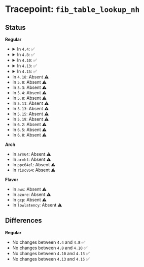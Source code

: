 # Tracepoint: <code>fib_table_lookup_nh</code>

## Status
<b>Regular</b>
<ul>
<li>
<details>
<summary>In <code>4.4</code>: ✅</summary>

Event:

```c
struct trace_event_raw_fib_table_lookup_nh {
    struct trace_entry ent;
    u32 __data_loc_name;
    int oif;
    __u8 src[4];
    char __data[0];
};
```
Function:

```c
void trace_event_raw_event_fib_table_lookup_nh(void *__data, const struct fib_nh *nh);
```
</details>
</li>
<li>
<details>
<summary>In <code>4.8</code>: ✅</summary>

Event:

```c
struct trace_event_raw_fib_table_lookup_nh {
    struct trace_entry ent;
    u32 __data_loc_name;
    int oif;
    __u8 src[4];
    char __data[0];
};
```
Function:

```c
void trace_event_raw_event_fib_table_lookup_nh(void *__data, const struct fib_nh *nh);
```
</details>
</li>
<li>
<details>
<summary>In <code>4.10</code>: ✅</summary>

Event:

```c
struct trace_event_raw_fib_table_lookup_nh {
    struct trace_entry ent;
    u32 __data_loc_name;
    int oif;
    __u8 src[4];
    char __data[0];
};
```
Function:

```c
void trace_event_raw_event_fib_table_lookup_nh(void *__data, const struct fib_nh *nh);
```
</details>
</li>
<li>
<details>
<summary>In <code>4.13</code>: ✅</summary>

Event:

```c
struct trace_event_raw_fib_table_lookup_nh {
    struct trace_entry ent;
    u32 __data_loc_name;
    int oif;
    __u8 src[4];
    char __data[0];
};
```
Function:

```c
void trace_event_raw_event_fib_table_lookup_nh(void *__data, const struct fib_nh *nh);
```
</details>
</li>
<li>
<details>
<summary>In <code>4.15</code>: ✅</summary>

Event:

```c
struct trace_event_raw_fib_table_lookup_nh {
    struct trace_entry ent;
    u32 __data_loc_name;
    int oif;
    __u8 src[4];
    char __data[0];
};
```
Function:

```c
void trace_event_raw_event_fib_table_lookup_nh(void *__data, const struct fib_nh *nh);
```
</details>
</li>
<li>
In <code>4.18</code>: Absent ⚠️
</li>
<li>
In <code>5.0</code>: Absent ⚠️
</li>
<li>
In <code>5.3</code>: Absent ⚠️
</li>
<li>
In <code>5.4</code>: Absent ⚠️
</li>
<li>
In <code>5.8</code>: Absent ⚠️
</li>
<li>
In <code>5.11</code>: Absent ⚠️
</li>
<li>
In <code>5.13</code>: Absent ⚠️
</li>
<li>
In <code>5.15</code>: Absent ⚠️
</li>
<li>
In <code>5.19</code>: Absent ⚠️
</li>
<li>
In <code>6.2</code>: Absent ⚠️
</li>
<li>
In <code>6.5</code>: Absent ⚠️
</li>
<li>
In <code>6.8</code>: Absent ⚠️
</li>
</ul>
<b>Arch</b>
<ul>
<li>
In <code>arm64</code>: Absent ⚠️
</li>
<li>
In <code>armhf</code>: Absent ⚠️
</li>
<li>
In <code>ppc64el</code>: Absent ⚠️
</li>
<li>
In <code>riscv64</code>: Absent ⚠️
</li>
</ul>
<b>Flavor</b>
<ul>
<li>
In <code>aws</code>: Absent ⚠️
</li>
<li>
In <code>azure</code>: Absent ⚠️
</li>
<li>
In <code>gcp</code>: Absent ⚠️
</li>
<li>
In <code>lowlatency</code>: Absent ⚠️
</li>
</ul>

## Differences
<b>Regular</b>
<ul>
<li>
No changes between <code>4.4</code> and <code>4.8</code> ✅
</li>
<li>
No changes between <code>4.8</code> and <code>4.10</code> ✅
</li>
<li>
No changes between <code>4.10</code> and <code>4.13</code> ✅
</li>
<li>
No changes between <code>4.13</code> and <code>4.15</code> ✅
</li>
</ul>
